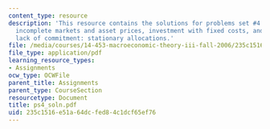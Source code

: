 ```yaml
---
content_type: resource
description: 'This resource contains the solutions for problems set #4 which includes
  incomplete markets and asset prices, investment with fixed costs, and two-sided
  lack of commitment: stationary allocations.'
file: /media/courses/14-453-macroeconomic-theory-iii-fall-2006/235c1516e51a64dcfed84c1dcf65ef76_ps4_soln.pdf
file_type: application/pdf
learning_resource_types:
- Assignments
ocw_type: OCWFile
parent_title: Assignments
parent_type: CourseSection
resourcetype: Document
title: ps4_soln.pdf
uid: 235c1516-e51a-64dc-fed8-4c1dcf65ef76
---
```

